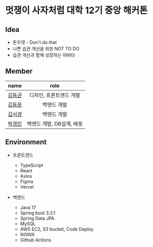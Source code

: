 # 멋쟁이 사자처럼 대학 12기 중앙 해커톤

## Idea

- 돈두댓 - Don't do that
- 나쁜 습관 개선을 위한 NOT TO DO
- 습관 개선과 함께 성장하는 아바타

## Member

|                    name                    |           role            |
| :----------------------------------------: | :-----------------------: |
| [김동균](https://github.com/KimDongGyun23) |  디자인, 프론트엔드 개발  |
|  [김동윤](https://github.com/yoonie1219)   |        백엔드 개발        |
|   [김서경](https://github.com/malangkim)   |        백엔드 개발        |
|  [박경민](https://github.com/Kyoung-M1N)   | 백엔드 개발, DB설계, 배포 |

## Environment

- 프론트엔드

  - TypeScript
  - React
  - Axios
  - Figma
  - Vercel

- 백엔드
  - Java 17
  - Spring boot 3.3.1
  - Spring Data JPA
  - MySQL
  - AWS EC2, S3 bucket, Code Deploy
  - NGINX
  - Github Actions

